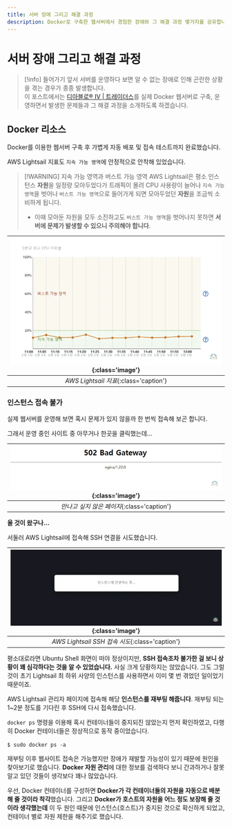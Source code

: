 ```yaml
---
title: 서버 장애 그리고 해결 과정
description: Docker로 구축한 웹서버에서 경험한 장애와 그 해결 과정 몇가지를 공유합니다.
---
```

# 서버 장애 그리고 해결 과정
> [!info] 들어가기 앞서
> 서버를 운영하다 보면 알 수 없는 장애로 인해 곤란한 상황을 겪는 경우가 종종 발생합니다.\
> 이 포스트에서는 [디아블로® IV | 트레이더스](https://d4.tradurs.com)를 실제 Docker 웹서버로 구축, 운영하면서 발생한 문제들과 그 해결 과정을 소개하도록 하겠습니다.

## Docker 리소스
Docker를 이용한 웹서버 구축 후 가볍게 자동 배포 및 접속 테스트까지 완료했습니다.

AWS Lightsail 지표도 `지속 가능 영역`에 안정적으로 안착해 있었습니다.
> [!WARNING] 지속 가능 영역과 버스트 가능 영역
> AWS Lightsail은 평소 인스턴스 **자원**을 일정량 모아두었다가 트래픽이 몰려 CPU 사용량이 늘어나 `지속 가능 영역`을 벗어나 `버스트 가능 영역`으로 들어가게 되면 모아두었던 **자원**을 조금씩 소비하게 됩니다.
> - 이때 모아둔 자원을 모두 소진하고도 `버스트 가능 영역`을 벗어나지 못하면 **서버에 문제가 발생할 수 있으니 주의해야 합니다**.

|![AWS Lightsail 지표](./images/resolve/lightsail.webp){:class='image'}|
|:--:|
| *AWS Lightsail 지표*{:class='caption'} |

### 인스턴스 접속 불가
실제 웹서버를 운영해 보면 혹시 문제가 있지 않을까 한 번씩 접속해 보곤 합니다.

그래서 운영 중인 사이트 중 아무거나 한곳을 클릭했는데...

|![만나고 싶지 않은 페이지](./images/resolve/502.webp){:class='image'}|
|:--:|
| *만나고 싶지 않은 페이지*{:class='caption'} |

**올 것이 왔구나...**

서둘러 AWS Lightsail에 접속해 SSH 연결을 시도했습니다.

|![AWS Lightsail SSH 접속 시도](./images/resolve/ssh.webp){:class='image'}|
|:--:|
| *AWS Lightsail SSH 접속 시도*{:class='caption'} |

평소대로라면 Ubuntu Shell 화면이 떠야 정상이지만, **SSH 접속조차 불가한 걸 보니 상황이 꽤 심각하다는 것을 알 수 있었습니다.**
사실 크게 당황하지는 않았습니다. 그도 그럴 것이 초기 Lightsail 최 하위 사양의 인스턴스를 사용하면서 이미 몇 번 겪었던 일이었기 때문이죠.

AWS Lightsail 관리자 페이지에 접속해 해당 **인스턴스를 재부팅 해줍니다**. 재부팅 되는 1~2분 정도를 기다린 후 SSH에 다시 접속했습니다.

`docker ps` 명령을 이용해 혹시 컨테이너들이 중지되진 않았는지 먼저 확인하였고, 다행히 Docker 컨테이너들은 정상적으로 동작 중이었습니다.
```Shell
$ sudo docker ps -a
```

재부팅 이후 웹사이트 접속은 가능했지만 장애가 재발할 가능성이 있기 때문에 원인을 찾아보기로 했습니다. **Docker 자원 관리**에 대한 정보를 검색하다 보니 간과하거나 잘못 알고 있던 것들이 생각보다 꽤나 많았습니다.

우선, Docker 컨테이너를 구성하면 **Docker가 각 컨테이너들의 자원을 자동으로 배분해 줄 것이라 착각**했습니다. 그리고 **Docker가 호스트의 자원을 어느 정도 보장해 줄 것이라 생각했는데** 이 두 원인 때문에 인스턴스(호스트)가 중지된 것으로 확신하게 되었고, 컨테이너 별로 자원 제한을 해주기로 했습니다.